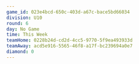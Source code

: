 ```yaml
---
game_id: 023e4bcd-650c-403d-a67c-bace5bd66034
division: U10
round: 6
day: No Game
time: This Week
teamHome: 0228b24d-cd2d-4cc5-9770-5f9ea493933d
teamAway: acd5e916-5565-46f8-a17f-bc239694a0e7
diamond: 0
---
```

